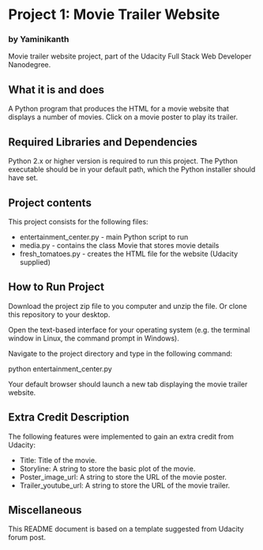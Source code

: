 # Project 1: Movie Trailer Website

### by Yaminikanth

Movie trailer website project, part of the Udacity Full Stack Web Developer Nanodegree.

## What it is and does

A Python program that produces the HTML for a movie website that displays a number of movies. Click on a movie poster to play its trailer.

## Required Libraries and Dependencies

Python 2.x or higher version is required to run this project. The Python executable should be in your default path, which the Python installer should have set.

## Project contents

This project consists for the following files:

* entertainment_center.py - main Python script to run
* media.py - contains the class Movie that stores movie details
* fresh_tomatoes.py - creates the HTML file for the website (Udacity supplied)

## How to Run Project

Download the project zip file to you computer and unzip the file. Or clone this repository to your desktop.

Open the text-based interface for your operating system (e.g. the terminal window in Linux, the command prompt in Windows).

Navigate to the project directory and type in the following command:

python entertainment_center.py

Your default browser should launch a new tab displaying the movie trailer website.

## Extra Credit Description

The following features were implemented to gain an extra credit from Udacity:

* Title: Title of the movie.
* Storyline: A string to store the basic plot of the movie.
* Poster_image_url: A string to store the URL of the movie poster.
* Trailer_youtube_url: A string to store the URL of the movie trailer.

## Miscellaneous
This README document is based on a template suggested from Udacity forum post.
